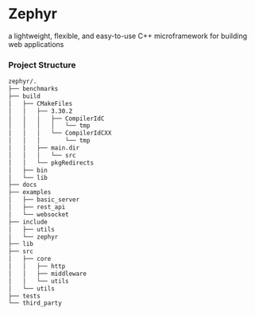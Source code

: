 # Zephyr

a lightweight, flexible, and easy-to-use C++ microframework for building web applications

### Project Structure

```bash
zephyr/.
├── benchmarks
├── build
│   ├── CMakeFiles
│   │   ├── 3.30.2
│   │   │   ├── CompilerIdC
│   │   │   │   └── tmp
│   │   │   └── CompilerIdCXX
│   │   │       └── tmp
│   │   ├── main.dir
│   │   │   └── src
│   │   └── pkgRedirects
│   ├── bin
│   └── lib
├── docs
├── examples
│   ├── basic_server
│   ├── rest_api
│   └── websocket
├── include
│   ├── utils
│   └── zephyr
├── lib
├── src
│   ├── core
│   │   ├── http
│   │   ├── middleware
│   │   └── utils
│   └── utils
├── tests
└── third_party

```


